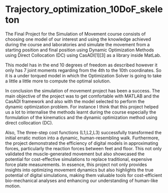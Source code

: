 # Trajectory_optimization_10DoF_skeleton

The Final Project for the Simulation of Movement course consists of choosing
one model of our interest and using the knowledge achieved during the
course and laboratories and simulate the movement from a starting position
and final position using Dynamic Optimization Methods using Direct Collocation
(DC) using CasADI[1][3] as a library inside MatLab.

This model has in the end 10 degrees of freedom as described however
it only has 7 joint moments regarding from the 4th to the 10th coordinates.
So it is a under torqued model in which the Optimization Solver is going to
take a little a little more to compute the optimal solution.

In conclusion the simulation of movement project has been a success. The
main objective of the project was to get comfortable with MATLAB and
the CasADI framework and also with the model selected to perform the dynamic
optimization problem. For instance I think that this project helped
us a lot to internalise the methods learnt during the course especially the
formulation of the kinematics and the dynamic optimization method using
direct collocation (DC).

Also, The three-step cost functions (L1,L2,L3) successfully transformed
the initial erratic motion into a dynamic, human-resembling walk. Furthermore,
the project demonstrated the efficiency of digital models in approximating
forces, particularly the reaction forces between feet and floor. This
not only validated the muscle-generated movement but also showcased the
potential for cost-effective simulations to replace traditional, expensive force
plate measurements. In essence, this project not only provides insights into
optimizing movement dynamics but also highlights the true potential of digital
simulations, making them valuable tools for cost-efficient bio-mechanical
analyses and enhancing our understanding of human-like motion.
